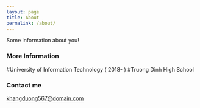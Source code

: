 ```yaml
---
layout: page
title: About
permalink: /about/
---
```


Some information about you!

### More Information

#University of Information Technology ( 2018- )
#Truong Dinh High School

### Contact me

[khangduong567@domain.com](mailto:khangduong567@domain.com)
